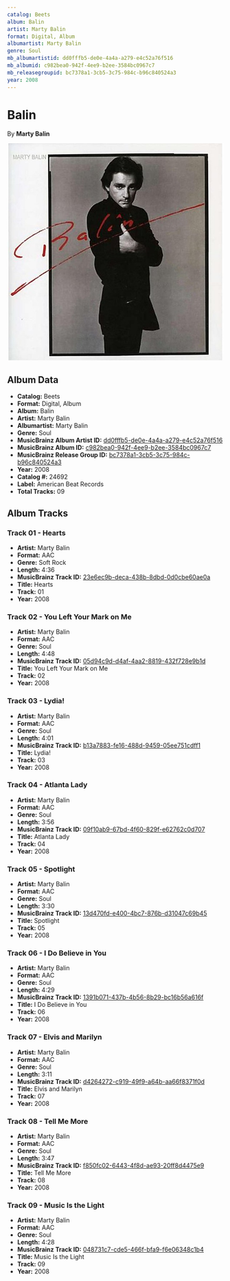 ```yaml
---
catalog: Beets
album: Balin
artist: Marty Balin
format: Digital, Album
albumartist: Marty Balin
genre: Soul
mb_albumartistid: dd0fffb5-de0e-4a4a-a279-e4c52a76f516
mb_albumid: c982bea0-942f-4ee9-b2ee-3584bc0967c7
mb_releasegroupid: bc7378a1-3cb5-3c75-984c-b96c840524a3
year: 2008
---
```


# Balin

By **Marty Balin**

![](../../assets/beetscovers/Marty_Balin-Balin.jpg)

## Album Data

- **Catalog:** Beets
- **Format:** Digital, Album
- **Album:** Balin
- **Artist:** Marty Balin
- **Albumartist:** Marty Balin
- **Genre:** Soul
- **MusicBrainz Album Artist ID:** [dd0fffb5-de0e-4a4a-a279-e4c52a76f516](https://musicbrainz.org/artist/dd0fffb5-de0e-4a4a-a279-e4c52a76f516)
- **MusicBrainz Album ID:** [c982bea0-942f-4ee9-b2ee-3584bc0967c7](https://musicbrainz.org/release/c982bea0-942f-4ee9-b2ee-3584bc0967c7)
- **MusicBrainz Release Group ID:** [bc7378a1-3cb5-3c75-984c-b96c840524a3](https://musicbrainz.org/release-group/bc7378a1-3cb5-3c75-984c-b96c840524a3)
- **Year:** 2008
- **Catalog #:** 24692
- **Label:** American Beat Records
- **Total Tracks:** 09

## Album Tracks

### Track 01 - Hearts

- **Artist:** Marty Balin
- **Format:** AAC
- **Genre:** Soft Rock
- **Length:** 4:36
- **MusicBrainz Track ID:** [23e6ec9b-deca-438b-8dbd-0d0cbe60ae0a](https://musicbrainz.org/recording/23e6ec9b-deca-438b-8dbd-0d0cbe60ae0a)
- **Title:** Hearts
- **Track:** 01
- **Year:** 2008

### Track 02 - You Left Your Mark on Me

- **Artist:** Marty Balin
- **Format:** AAC
- **Genre:** Soul
- **Length:** 4:48
- **MusicBrainz Track ID:** [05d94c9d-d4af-4aa2-8819-432f728e9b1d](https://musicbrainz.org/recording/05d94c9d-d4af-4aa2-8819-432f728e9b1d)
- **Title:** You Left Your Mark on Me
- **Track:** 02
- **Year:** 2008

### Track 03 - Lydia!

- **Artist:** Marty Balin
- **Format:** AAC
- **Genre:** Soul
- **Length:** 4:01
- **MusicBrainz Track ID:** [b13a7883-fe16-488d-9459-05ee751cdff1](https://musicbrainz.org/recording/b13a7883-fe16-488d-9459-05ee751cdff1)
- **Title:** Lydia!
- **Track:** 03
- **Year:** 2008

### Track 04 - Atlanta Lady

- **Artist:** Marty Balin
- **Format:** AAC
- **Genre:** Soul
- **Length:** 3:56
- **MusicBrainz Track ID:** [09f10ab9-67bd-4f60-829f-e62762c0d707](https://musicbrainz.org/recording/09f10ab9-67bd-4f60-829f-e62762c0d707)
- **Title:** Atlanta Lady
- **Track:** 04
- **Year:** 2008

### Track 05 - Spotlight

- **Artist:** Marty Balin
- **Format:** AAC
- **Genre:** Soul
- **Length:** 3:30
- **MusicBrainz Track ID:** [13d470fd-e400-4bc7-876b-d31047c69b45](https://musicbrainz.org/recording/13d470fd-e400-4bc7-876b-d31047c69b45)
- **Title:** Spotlight
- **Track:** 05
- **Year:** 2008

### Track 06 - I Do Believe in You

- **Artist:** Marty Balin
- **Format:** AAC
- **Genre:** Soul
- **Length:** 4:29
- **MusicBrainz Track ID:** [1391b071-437b-4b56-8b29-bc16b56a616f](https://musicbrainz.org/recording/1391b071-437b-4b56-8b29-bc16b56a616f)
- **Title:** I Do Believe in You
- **Track:** 06
- **Year:** 2008

### Track 07 - Elvis and Marilyn

- **Artist:** Marty Balin
- **Format:** AAC
- **Genre:** Soul
- **Length:** 3:11
- **MusicBrainz Track ID:** [d4264272-c919-49f9-a64b-aa66f8371f0d](https://musicbrainz.org/recording/d4264272-c919-49f9-a64b-aa66f8371f0d)
- **Title:** Elvis and Marilyn
- **Track:** 07
- **Year:** 2008

### Track 08 - Tell Me More

- **Artist:** Marty Balin
- **Format:** AAC
- **Genre:** Soul
- **Length:** 3:47
- **MusicBrainz Track ID:** [f850fc02-6443-4f8d-ae93-20ff8d4475e9](https://musicbrainz.org/recording/f850fc02-6443-4f8d-ae93-20ff8d4475e9)
- **Title:** Tell Me More
- **Track:** 08
- **Year:** 2008

### Track 09 - Music Is the Light

- **Artist:** Marty Balin
- **Format:** AAC
- **Genre:** Soul
- **Length:** 4:28
- **MusicBrainz Track ID:** [048731c7-cde5-466f-bfa9-f6e06348c1b4](https://musicbrainz.org/recording/048731c7-cde5-466f-bfa9-f6e06348c1b4)
- **Title:** Music Is the Light
- **Track:** 09
- **Year:** 2008

